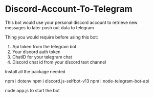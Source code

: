 # Discord-Account-To-Telegram
This bot would use your personal discord account to retrieve new messages to later push out data to telegram

Thing you would require before using this bot:

1. Api token from the telegram bot
2. Your discord auth token
3. ChatID for your telegram chat
4. Discord chat id from your discord text channel

Install all the package needed

npm i dotenv
npm i discord.js-selfbot-v13
npm i node-telegram-bot-api

node app.js to start the bot
